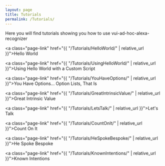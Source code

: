 ```yaml
---
layout: page
title: Tutorials
permalink: /Tutorials/
---
```

Here you will find tutorials showing you how to use vui-ad-hoc-alexa-recognizer

<a class="page-link" href="{{ "/Tutorials/HelloWorld/" | relative_url }}">Hello World</a>

<a class="page-link" href="{{ "/Tutorials/UsingHelloWorld/" | relative_url }}">Using Hello World with a Custom Script</a>

<a class="page-link" href="{{ "/Tutorials/YouHaveOptions/" | relative_url }}">You Have Options... Option Lists, That Is</a>

<a class="page-link" href="{{ "/Tutorials/GreatIntrinsicValue/" | relative_url }}">Great Intrinsic Value</a>

<a class="page-link" href="{{ "/Tutorials/LetsTalk/" | relative_url }}">Let's Talk</a>

<a class="page-link" href="{{ "/Tutorials/CountOnIt/" | relative_url }}">Count On It</a>

<a class="page-link" href="{{ "/Tutorials/HeSpokeBespoke/" | relative_url }}">He Spoke Bespoke</a>

<a class="page-link" href="{{ "/Tutorials/KnownIntentions/" | relative_url }}">Known Intentions</a>
